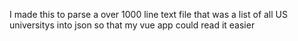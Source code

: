 I made this to parse a over 1000 line text file that was a list of all US universitys into json so that my vue app could read it easier
